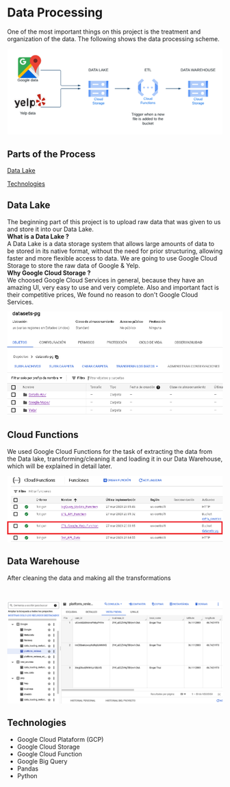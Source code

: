 # **Data Processing**

One of the most important things on this project is the treatment and organization of the data. The following shows the data processing scheme. 

<img src="./_src/Data_Warehouse.png" alt="Data Warehouse Process">

## Parts of the Process
[Data Lake](#Data-Lake)
</br>

[Technologies](#Technologies)

## Data Lake

The beginning part of this project is to upload raw data that was given to us and store it into our Data Lake.
</br>
**What is a Data Lake ?**
</br>
A Data Lake is a data storage system that allows large amounts of data to be stored in its native format, without the need for prior structuring, allowing faster and more flexible access to data. We are going to use Google Cloud Storage to store the raw data of Google & Yelp.
</br>
**Why Google Cloud Storage ?**
</br>
We choosed Google Cloud Services in general, because they have an amazing UI, very easy to use and very complete. Also and important fact is their competitive prices, We found no reason to don't Google Cloud Services.
</br>

<p align=center><img src="./_src/Data_Lake_Screenshot.png" alt="Data Lake"></p>


## Cloud Functions

We used Google Cloud Functions for the task of extracting the data from the Data lake, transforming/cleaning it and loading it in our Data Warehouse, which will be explained in detail later.
</br>

<p align=center><img src="./_src/Cloud_Functions.png" alt="Cloud Functions"></p>

## Data Warehouse

After cleaning the data and making all the transformations

</br>

<p align=center><img src="./_src/Data_Warehouse_Screenshot.png" alt="Data Warehouse"></p>

## Technologies

* Google Cloud Plataform (GCP)
* Google Cloud Storage
* Google Cloud Function
* Google Big Query
* Pandas
* Python




